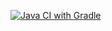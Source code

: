 [![Java CI with Gradle](https://github.com/Elizaveta-Gor/workS/actions/workflows/gradle.yml/badge.svg?branch=main)](https://github.com/Elizaveta-Gor/workS/actions/workflows/gradle.yml) 
